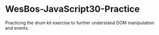 # WesBos-JavaScript30-Practice
Practicing the drum kit exercise to further understand DOM manipulation and events.
